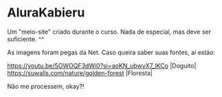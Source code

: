 # AluraKabieru
Um "meio-site" criado durante o curso. Nada de especial, mas deve ser suficiente. ^^

As imagens foram pegas da Net. Caso queira saber suas fontes, aí estão:

https://youtu.be/5OWOQF3dWi0?si=aoKN_ubwyX7_lKCo |Doguito|
https://suwalls.com/nature/golden-forest |Floresta|

Não me processem, okay?!
